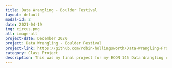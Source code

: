 ```yaml
---
title: Data Wrangling - Boulder Festival
layout: default
modal-id: 2
date: 2021-04-19
img: circus.png
alt: image-alt
project-date: December 2020
project: Data Wrangling - Boulder Festival
project-link: https://github.com/robin-hollingsworth/Data-Wrangling-Project
category: Class Project
description: This was my final project for my ECON 145 Data Wrangling class in fall of 2020. The class was given a dataset containing data about a ficticious  festival held in Boulder, Colorado, including visitor demogrpahics and spending habits. This festival was supposed to bring in vistors and revenue to the town of Boulder and we were to determine if it was successful. The purpose of the assingment was to explore different aspects of the dataset to determine where the festival succeeded, failed, and important highlights of the data. I used R to work with the data, create visualizations and the final product was produced in RMarkdown.
---
```

